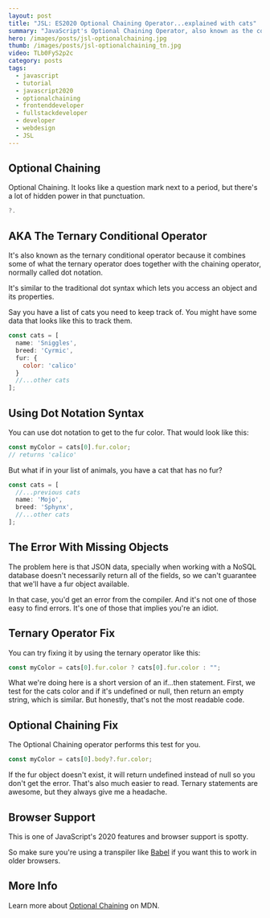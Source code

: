```yaml
---
layout: post
title: "JSL: ES2020 Optional Chaining Operator...explained with cats"
summary: "JavaScript's Optional Chaining Operator, also known as the conditional ternary operator is one of those cool new features in ES2020 that you need to know."
hero: /images/posts/jsl-optionalchaining.jpg
thumb: /images/posts/jsl-optionalchaining_tn.jpg
video: TLb0FyS2p2c
category: posts
tags:
  - javascript
  - tutorial
  - javascript2020
  - optionalchaining
  - frontenddeveloper
  - fullstackdeveloper
  - developer
  - webdesign
  - JSL
---
```


## Optional Chaining

Optional Chaining. It looks like a question mark next to a period, but there's a lot of hidden power in that punctuation.

```js
?.
```

## AKA The Ternary Conditional Operator

It's also known as the ternary conditional operator because it combines some of what the ternary operator does together with the chaining operator, normally called dot notation.

It's similar to the traditional dot syntax which lets you access an object and its properties.

Say you have a list of cats you need to keep track of. You might have some data that looks like this to track them.

```js
const cats = [
  name: 'Sniggles',
  breed: 'Cyrmic',
  fur: {
    color: 'calico'
  }
  //...other cats
];
```

## Using Dot Notation Syntax

You can use dot notation to get to the fur color. That would look like this:

```js
const myColor = cats[0].fur.color;
// returns 'calico'
```

But what if in your list of animals, you have a cat that has no fur?

```js
const cats = [
  //...previous cats
  name: 'Mojo',
  breed: 'Sphynx',
  //...other cats
];
```

## The Error With Missing Objects

The problem here is that JSON data, specially when working with a NoSQL database doesn't necessarily return all of the fields, so we can't guarantee that we'll have a fur object available.

In that case, you'd get an error from the compiler. And it's not one of those easy to find errors. It's one of those that implies you're an idiot.

## Ternary Operator Fix

You can try fixing it by using the ternary operator like this:

```js
const myColor = cats[0].fur.color ? cats[0].fur.color : "";
```

What we're doing here is a short version of an if...then statement. First, we test for the cats color and if it's undefined or null, then return an empty string, which is similar. But honestly, that's not the most readable code.

## Optional Chaining Fix

The Optional Chaining operator performs this test for you.

```js
const myColor = cats[0].body?.fur.color;
```

If the fur object doesn't exist, it will return undefined instead of null so you don't get the error. That's also much easier to read. Ternary statements are awesome, but they always give me a headache.

## Browser Support

This is one of JavaScript's 2020 features and browser support is spotty.

<script src="https://cdn.jsdelivr.net/gh/ireade/caniuse-embed/public/caniuse-embed.min.js"></script>

<p class="ciu_embed" data-feature="mdn-javascript__operators__optional_chaining" data-periods="future_1,current,past_1,past_2" data-accessible-colours="false"></p>

So make sure you're using a transpiler like [Babel](https://babeljs.io/) if you want this to work in older browsers.

## More Info

Learn more about [Optional Chaining](https://developer.mozilla.org/en-US/docs/Web/JavaScript/Reference/Operators/Optional_chaining) on MDN.
